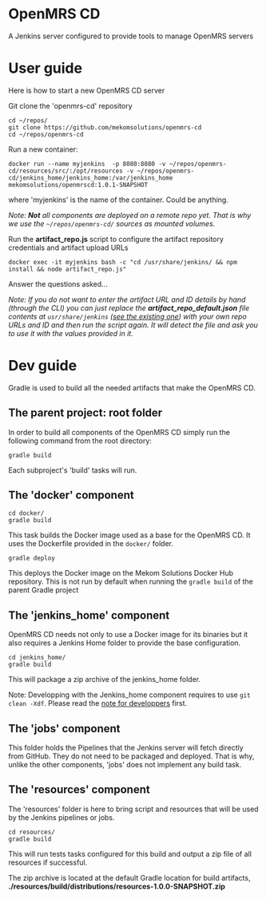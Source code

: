 # OpenMRS CD
A Jenkins server configured to provide tools to manage OpenMRS servers

# User guide

Here is how to start a new OpenMRS CD server

Git clone the 'openmrs-cd' repository
```
cd ~/repos/
git clone https://github.com/mekomsolutions/openmrs-cd
cd ~/repos/openmrs-cd
```

Run a new container:
```
docker run --name myjenkins  -p 8080:8080 -v ~/repos/openmrs-cd/resources/src/:/opt/resources -v ~/repos/openmrs-cd/jenkins_home/jenkins_home:/var/jenkins_home mekomsolutions/openmrscd:1.0.1-SNAPSHOT
```
where 'myjenkins' is the name of the container. Could be anything.

_Note: **Not** all components are deployed on a remote repo yet. That is why we use the `~/repos/openmrs-cd/` sources as mounted volumes._

Run the **artifact_repo.js** script to configure the artifact repository credentials and artifact upload URLs
```
docker exec -it myjenkins bash -c "cd /usr/share/jenkins/ && npm install && node artifact_repo.js"
```

Answer the questions asked...

_Note: If you do not want to enter the artifact URL and ID details by hand (through the CLI) you can just replace the **artifact_repo_default.json** file contents at `usr/share/jenkins` ([see the existing one](docker/artifact_repo_default.json)) with your own repo URLs and ID and then run the script again. It will detect the file and ask you to use it with the values provided in it._


# Dev guide

Gradle is used to build all the needed artifacts that make the OpenMRS CD.

## The parent project: root folder

In order to build all components of the OpenMRS CD simply run the following command from the root directory:
```
gradle build
```
Each subproject's 'build' tasks will run.


## The 'docker' component
```
cd docker/
gradle build
```
This task builds the Docker image used as a base for the OpenMRS CD. It uses the Dockerfile provided in the `docker/` folder.

```
gradle deploy
```
This deploys the Docker image on the Mekom Solutions Docker Hub repository. This is not run by default when running the `gradle build` of the parent Gradle project

## The 'jenkins_home' component

OpenMRS CD needs not only to use a Docker image for its binaries but it also requires a Jenkins Home folder to provide the base configuration.

```
cd jenkins_home/
gradle build
```
This will package a zip archive of the jenkins_home folder.

Note: Developping with the Jenkins_home component requires to use `git clean -Xdf`. Please read the [note for developpers](jenkins_home/README.md) first.

## The 'jobs' component

This folder holds the Pipelines that the Jenkins server will fetch directly from GitHub. They do not need to be packaged and deployed. That is why, unlike the other components, 'jobs' does not implement any build task. 

## The 'resources' component

The 'resources' folder is here to bring script and resources that will be used by the Jenkins pipelines or jobs.
```
cd resources/
gradle build
```
This will run tests tasks configured for this build and output a zip file of all resources if successful.

The zip archive is located at the default Gradle location for build artifacts, **./resources/build/distributions/resources-1.0.0-SNAPSHOT.zip**

